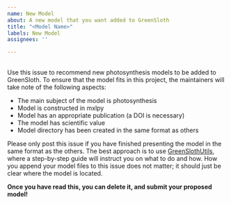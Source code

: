 ```yaml
---
name: New Model
about: A new model that you want added to GreenSloth
title: "<Model Name>"
labels: New Model
assignees: ''

---
```


## <Model Name>

Use this issue to recommend new photosynthesis models to be added to GreenSloth. To ensure that the model fits in this project, the maintainers will take note of the following aspects:

- The main subject of the model is photosynthesis
- Model is constructed in mxlpy
- Model has an appropriate publication (a DOI is necessary)
- The model has scientific value
- Model directory has been created in the same format as others

Please only post this issue if you have finished presenting the model in the same format as the others. The best approach is to use [GreenSlothUtils](https://github.com/ElouenCorvest/GreenSlothUtils), where a step-by-step guide will instruct you on what to do and how. How you append your model files to this issue does not matter; it should just be clear where the model is located.

**Once you have read this, you can delete it, and submit your proposed model!**
